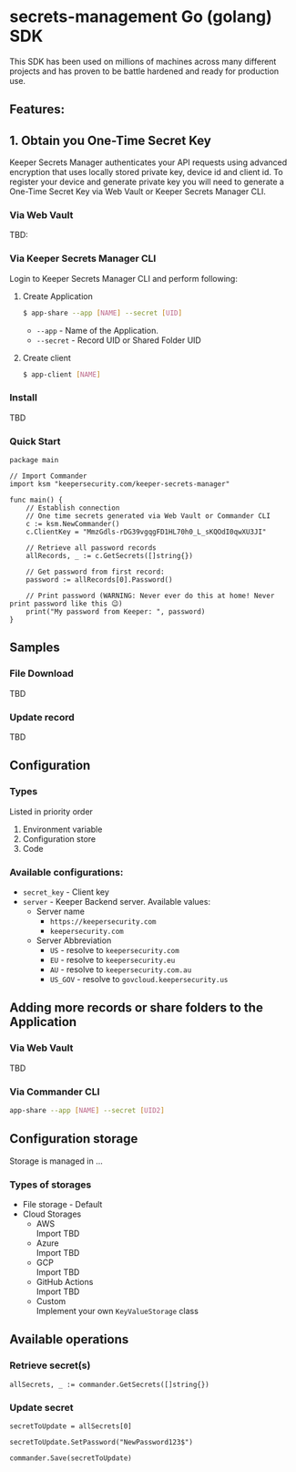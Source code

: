 # secrets-management Go (golang) SDK

This SDK has been used on millions of machines across many different projects and has proven to be battle hardened and ready for production use.

## Features:

## 1. Obtain you One-Time Secret Key
Keeper Secrets Manager authenticates your API requests using advanced encryption that uses locally stored private key, device id and client id.
To register your device and generate private key you will need to generate a One-Time Secret Key via Web Vault or Keeper Secrets Manager CLI.

### Via Web Vault
TBD:

### Via Keeper Secrets Manager CLI
Login to Keeper Secrets Manager CLI and perform following:
1. Create Application
    ```bash
   $ app-share --app [NAME] --secret [UID]
    ```

    - `--app` - Name of the Application.
    - `--secret` - Record UID or Shared Folder UID

1. Create client
    ```bash
   $ app-client [NAME]
    ```

### Install
TBD

### Quick Start

```golang
package main

// Import Commander
import ksm "keepersecurity.com/keeper-secrets-manager"

func main() {
	// Establish connection
	// One time secrets generated via Web Vault or Commander CLI
	c := ksm.NewCommander()
	c.ClientKey = "MmzGdls-rDG39vgqgFD1HL70h0_L_sKQOdI0qwXU3JI"

	// Retrieve all password records
	allRecords, _ := c.GetSecrets([]string{})

	// Get password from first record:
	password := allRecords[0].Password()

	// Print password (WARNING: Never ever do this at home! Never print password like this 😉)
	print("My password from Keeper: ", password)
}
```

## Samples
### File Download
TBD

### Update record
TBD

## Configuration

### Types

Listed in priority order
1. Environment variable
1. Configuration store
1. Code

### Available configurations:

- `secret_key` - Client key
- `server` - Keeper Backend server. Available values:
    - Server name
        - `https://keepersecurity.com`
        - `keepersecurity.com`
    - Server Abbreviation
        - `US` - resolve to `keepersecurity.com`
        - `EU` - resolve to `keepersecurity.eu`
        - `AU` - resolve to `keepersecurity.com.au`
        - `US_GOV` - resolve to `govcloud.keepersecurity.us`

## Adding more records or share folders to the Application

### Via Web Vault
TBD

### Via Commander CLI
```bash
app-share --app [NAME] --secret [UID2]
```

## Configuration storage
Storage is managed in ...
### Types of storages
- File storage - Default
- Cloud Storages
    - AWS <br/>Import TBD
    - Azure <br/>Import TBD
    - GCP <br/>Import TBD
    - GitHub Actions <br/>Import TBD
    - Custom <br/>Implement your own `KeyValueStorage` class

## Available operations

### Retrieve secret(s)

```golang
allSecrets, _ := commander.GetSecrets([]string{})
```
### Update secret

```golang
secretToUpdate = allSecrets[0]

secretToUpdate.SetPassword("NewPassword123$")

commander.Save(secretToUpdate)
```
